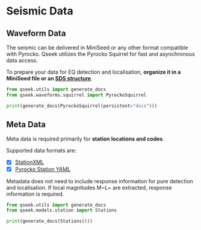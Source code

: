 # Seismic Data

## Waveform Data

The seismic can be delivered in MiniSeed or any other format compatible with Pyrocko. Qseek utilizes the Pyrocko Squirrel for fast and asynchronous data access.

To prepare your data for EQ detection and localisation, **organize it in a MiniSeed file or an [SDS structure](https://www.seiscomp.de/doc/base/concepts/waveformarchives.html)**.

```python exec='on'
from qseek.utils import generate_docs
from qseek.waveforms.squirrel import PyrockoSquirrel

print(generate_docs(PyrockoSquirrel(persistent="docs")))
```

## Meta Data

Meta data is required primarily for **station locations and codes**.

Supported data formats are:

* [x] [StationXML](https://www.fdsn.org/xml/station/)
* [x] [Pyrocko Station YAML](https://pyrocko.org/docs/current/formats/yaml.html)

Metadata does not need to include response information for pure detection and localisation. If local magnitudes M~L~ are extracted, response information is required.

```python exec='on'
from qseek.utils import generate_docs
from qseek.models.station import Stations

print(generate_docs(Stations()))
```
